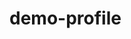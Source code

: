 # demo-profile
<!-- creating my proifile -->
<html lang="en">

<head>
    <meta charset="UTF-8">
    <meta http-equiv="X-UA-Compatible" content="IE=edge">
    <meta name="viewport" content="width=device-width, initial-scale=1.0">
    <title>Sohail's Profile</title>
    <style>
        #first {
            border-radius: 30%;
        }

        * {
            padding: 20px 10px 10px 20px;
        }

        input,
        select {
            width: 100%;
            padding: 12px 20px;
            margin: 8px 0;
            display: inline-block;
            border: 1px solid #ccc;
            border-radius: 4px;
            box-sizing: border-box;
        }

        input[type=submit] {
            width: 100%;
            background-color: #b5e040;
            color: Black;
            padding: 14px 20px;
            margin: 8px 0;
            border: none;
            border-radius: 4px;
            cursor: pointer;
        }

        input[type=submit]:hover {
            background-color: #4dd9b6;
        }

        div {
            border-radius: 5px;
            background-color: #e9ba53;
            padding: 20px;
        }
    </style>
</head>

<body style="background-color: rgb(255, 255, 0);">
    <center>
        <br>
        <h1 style="font-size: 65px; background-color: aquamarine; border:2px solid black;">Welcome to my Landing Page
        </h1>
        <!-- <hr><br> -->
    </center>
    <div style="border:2px solid black;">
        <img id="first" align="right" src="cccc.jpg" alt="" height="350" width="350">
    </div>
    <h2 style="color:#00a2ffe8; font-size: 40px;">I am AAAA BBBB.</h2>
    <p align="left" style="font-size: 25px;">If you're looking for random paragraphs, you've come to the right place.
        <br>
        When a random word or a random sentence isn't quite enough, the next logical step is to find a random paragraph.
        <br>
        We created the Random Paragraph Generator with you in mind. The process is quite simple. <br>
        Choose the number of random paragraphs you'd like to see and click the button. <br>
        Your chosen number of paragraphs will instantly appear.
    </p><br>
    <hr> <br>
    <h2>My Skills - </h2>
    <ul style="font-size: 25px;">
        <li>HTML</li>
        <li>CSS</li>
        <li>JAVASCRIPT</li>
    </ul>
    <hr><br>

    <form>
        <h4>Contact Me</h4>
        <!-- Input from User -->
        <input type="text" placeholder='Name' id="name"><br>
        <input type="email" placeholder='Email' id="email"><br>
        <input id='btn' type="submit" placeholder='Register' onclick="register(event)">
    </form>
    
</body>

</html>
